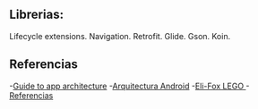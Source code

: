 
## Librerias: ##

Lifecycle extensions.
Navigation.
Retrofit.
Glide.
Gson.
Koin.


## Referencias ##

-[Guide to app architecture](https://developer.android.com/jetpack/guide)
-[Arquitectura Android](https://github.com/Eli-Fox/LEGO-Catalog)
-[Eli-Fox LEGO ](https://proandroiddev.com/android-architecture-starring-kotlin-coroutines-jetpack-mvvm-room-paging-retrofit-and-dagger-7749b2bae5f7)
-[Referencias](https://discover.hubpages.com/technology/Working-With-Android-JetPack-Paging-Library)


